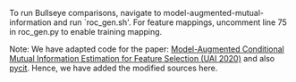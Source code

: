 To run Bullseye comparisons, navigate to model-augmented-mutual-information and run `roc_gen.sh'.
For feature mappings, uncomment line 75 in roc_gen.py to enable training mapping.

Note: We have adapted code for the paper: [Model-Augmented Conditional Mutual Information Estimation for Feature Selection (UAI 2020)](https://github.com/syanga/model-augmented-mutual-information) and also [pycit](https://github.com/syanga/pycit). Hence, we have added the modified sources here.
